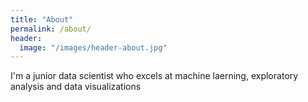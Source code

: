 ```yaml
---
title: "About"
permalink: /about/
header:
  image: "/images/header-about.jpg"
---
```


I'm a junior data scientist who excels at machine laerning, exploratory analysis and data visualizations
